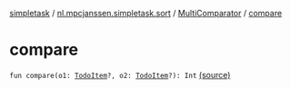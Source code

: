 [simpletask](../../index.md) / [nl.mpcjanssen.simpletask.sort](../index.md) / [MultiComparator](index.md) / [compare](.)

# compare

`fun compare(o1: `[`TodoItem`](../../nl.mpcjanssen.simpletask.dao.gentodo/-todo-item/index.md)`?, o2: `[`TodoItem`](../../nl.mpcjanssen.simpletask.dao.gentodo/-todo-item/index.md)`?): Int` [(source)](https://github.com/mpcjanssen/simpletask-android/blob/master/src/main/java/nl/mpcjanssen/simpletask/sort/MultiComparator.kt#L57)